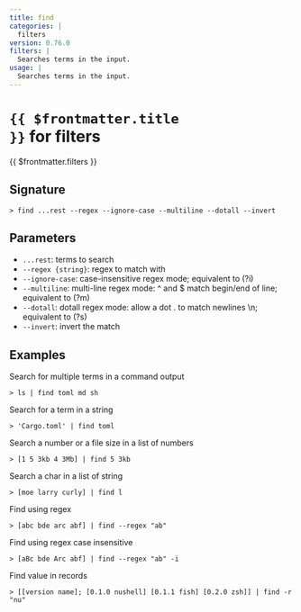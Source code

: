 ```yaml
---
title: find
categories: |
  filters
version: 0.76.0
filters: |
  Searches terms in the input.
usage: |
  Searches terms in the input.
---
```


# <code>{{ $frontmatter.title }}</code> for filters

<div class='command-title'>{{ $frontmatter.filters }}</div>

## Signature

```> find ...rest --regex --ignore-case --multiline --dotall --invert```

## Parameters

 -  `...rest`: terms to search
 -  `--regex {string}`: regex to match with
 -  `--ignore-case`: case-insensitive regex mode; equivalent to (?i)
 -  `--multiline`: multi-line regex mode: ^ and $ match begin/end of line; equivalent to (?m)
 -  `--dotall`: dotall regex mode: allow a dot . to match newlines \n; equivalent to (?s)
 -  `--invert`: invert the match

## Examples

Search for multiple terms in a command output
```shell
> ls | find toml md sh
```

Search for a term in a string
```shell
> 'Cargo.toml' | find toml
```

Search a number or a file size in a list of numbers
```shell
> [1 5 3kb 4 3Mb] | find 5 3kb
```

Search a char in a list of string
```shell
> [moe larry curly] | find l
```

Find using regex
```shell
> [abc bde arc abf] | find --regex "ab"
```

Find using regex case insensitive
```shell
> [aBc bde Arc abf] | find --regex "ab" -i
```

Find value in records
```shell
> [[version name]; [0.1.0 nushell] [0.1.1 fish] [0.2.0 zsh]] | find -r "nu"
```
